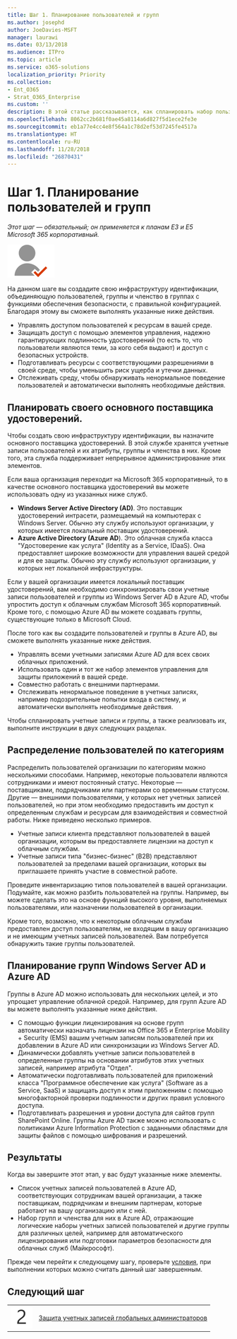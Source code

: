 ```yaml
---
title: Шаг 1. Планирование пользователей и групп
ms.author: josephd
author: JoeDavies-MSFT
manager: laurawi
ms.date: 03/13/2018
ms.audience: ITPro
ms.topic: article
ms.service: o365-solutions
localization_priority: Priority
ms.collection:
- Ent_O365
- Strat_O365_Enterprise
ms.custom: ''
description: В этой статье рассказывается, как спланировать набор пользователей и групп, которые можно использовать в вашей организации.
ms.openlocfilehash: 8062cc2b681f0ae45a8114a6d827f5d1ece2fe3e
ms.sourcegitcommit: eb1a77e4cc4e8f564a1c78d2ef53d7245fe4517a
ms.translationtype: HT
ms.contentlocale: ru-RU
ms.lasthandoff: 11/28/2018
ms.locfileid: "26870431"
---
```

# <a name="step-1-plan-for-users-and-groups"></a>Шаг 1. Планирование пользователей и групп

*Этот шаг — обязательный; он применяется к планам E3 и E5 Microsoft 365 корпоративный.*

![](./media/deploy-foundation-infrastructure/identity_icon-small.png)

На данном шаге вы создадите свою инфраструктуру идентификации, объединяющую пользователей, группы и членство в группах с функциями обеспечения безопасности, с правильной конфигурацией. Благодаря этому вы сможете выполнять указанные ниже действия.

- Управлять доступом пользователей к ресурсам в вашей среде.
- Защищать доступ с помощью элементов управления, надежно гарантирующих подлинность удостоверений (то есть то, что пользователи являются теми, за кого себя выдают) и доступ с безопасных устройств.
- Подготавливать ресурсы с соответствующими разрешениями в своей среде, чтобы уменьшить риск ущерба и утечки данных. 
- Отслеживать среду, чтобы обнаруживать ненормальное поведение пользователей и автоматически выполнять необходимые действия.

## <a name="plan-your-primary-identity-provider"></a>Планировать своего основного поставщика удостоверений.

Чтобы создать свою инфраструктуру идентификации, вы назначите основного поставщика удостоверений. В этой службе хранятся учетные записи пользователей и их атрибуты, группы и членства в них. Кроме того, эта служба поддерживает непрерывное администрирование этих элементов.

Если ваша организация переходит на Microsoft 365 корпоративный, то в качестве основного поставщика удостоверений вы можете использовать одну из указанных ниже служб.

- **Windows Server Active Directory (AD)**. Это поставщик удостоверений интрасети, размещаемый на компьютерах с Windows Server. Обычно эту службу используют организации, у которых имеется локальный поставщик удостоверений.
- **Azure Active Directory (Azure AD**). Это облачная служба класса "Удостоверение как услуга" (Identity as a Service, IDaaS). Она предоставляет широкие возможности для управления вашей средой и для ее защиты. Обычно эту службу используют организации, у которых нет локальной инфраструктуры.

Если у вашей организации имеется локальный поставщик удостоверений, вам необходимо синхронизировать свои учетные записи пользователей и группы из Windows Server AD в Azure AD, чтобы упростить доступ к облачным службам Microsoft 365 корпоративный. Кроме того, с помощью Azure AD вы можете создавать группы, существующие только в Microsoft Cloud.

После того как вы создадите пользователей и группы в Azure AD, вы сможете выполнять указанные ниже действия.

- Управлять всеми учетными записями Azure AD для всех своих облачных приложений. 
- Использовать один и тот же набор элементов управления для защиты приложений в вашей среде.
- Совместно работать с внешними партнерами.
- Отслеживать ненормальное поведение в учетных записях, например подозрительные попытки входа в систему, и автоматически выполнять необходимые действия.

Чтобы спланировать учетные записи и группы, а также реализовать их, выполните инструкции в двух следующих разделах.

## <a name="categorize-your-users"></a>Распределение пользователей по категориям
Распределить пользователей организации по категориям можно несколькими способами. Например, некоторые пользователи являются сотрудниками и имеют постоянный статус. Некоторые — поставщиками, подрядчиками или партнерами со временным статусом. Другие — внешними пользователями, у которых нет учетных записей пользователей, но при этом необходимо предоставить им доступ к определенным службам и ресурсам для взаимодействия и совместной работы. Ниже приведено несколько примеров.

- Учетные записи клиента представляют пользователей в вашей организации, которым вы предоставляете лицензии на доступ к облачным службам.
- Учетные записи типа "бизнес-бизнес" (B2B) представляют пользователей за пределами вашей организации, которых вы приглашаете принять участие в совместной работе.

Проведите инвентаризацию типов пользователей в вашей организации. Подумайте, как можно разбить пользователей на группы. Например, вы можете сделать это на основе функций высокого уровня, выполняемых пользователями, или назначении пользователей в организации.

Кроме того, возможно, что к некоторым облачным службам предоставлен доступ пользователям, не входящим в вашу организацию и не имеющим учетных записей пользователей. Вам потребуется обнаружить такие группы пользователей.

## <a name="plan-for-windows-server-ad-and-azure-ad-groups"></a>Планирование групп Windows Server AD и Azure AD

Группы в Azure AD можно использовать для нескольких целей, и это упрощает управление облачной средой. Например, для групп Azure AD вы можете выполнять указанные ниже действия.

- С помощью функции лицензирования на основе групп автоматически назначать лицензии на Office 365 и Enterprise Mobility + Security (EMS) вашим учетным записям пользователей при их добавлении в Azure AD или синхронизации из Windows Server AD. 
- Динамически добавлять учетные записи пользователей в определенные группы на основании атрибутов этих учетных записей, например атрибута "Отдел".  
- Автоматически подготавливать пользователей для приложений класса "Программное обеспечение как услуга" (Software as a Service, SaaS) и защищать доступ к этим приложениям с помощью многофакторной проверки подлинности и других правил условного доступа.
- Подготавливать разрешения и уровни доступа для сайтов групп SharePoint Online. Группы Azure AD также можно использовать с политиками Azure Information Protection с заданными областями для защиты файлов с помощью шифрования и разрешений. 

## <a name="results"></a>Результаты

Когда вы завершите этот этап, у вас будут указанные ниже элементы.

- Список учетных записей пользователей в Azure AD, соответствующих сотрудникам вашей организации, а также поставщикам, подрядчикам и внешним партнерам, которые работают на вашу организацию или с ней.
- Набор групп и членства для них в Azure AD, отражающие логические наборы учетных записей пользователей и другие группы для различных целей, например для автоматического лицензирования или подготовки параметров безопасности для облачных служб (Майкрософт).

Прежде чем перейти к следующему шагу, проверьте [условия](identity-exit-criteria.md#crit-identity-user-groups), при выполнении которых можно считать данный шаг завершенным.


## <a name="next-step"></a>Следующий шаг

|||
|:-------|:-----|
|![](./media/stepnumbers/Step2.png)| [Защита учетных записей глобальных администраторов](identity-designate-protect-admin-accounts.md) |

